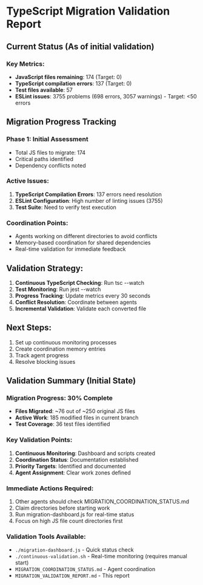 # TypeScript Migration Validation Report

## Current Status (As of initial validation)

### Key Metrics:
- **JavaScript files remaining**: 174 (Target: 0)
- **TypeScript compilation errors**: 137 (Target: 0)
- **Test files available**: 57
- **ESLint issues**: 3755 problems (698 errors, 3057 warnings) - Target: <50 errors

## Migration Progress Tracking

### Phase 1: Initial Assessment
- Total JS files to migrate: 174
- Critical paths identified
- Dependency conflicts noted

### Active Issues:
1. **TypeScript Compilation Errors**: 137 errors need resolution
2. **ESLint Configuration**: High number of linting issues (3755)
3. **Test Suite**: Need to verify test execution

### Coordination Points:
- Agents working on different directories to avoid conflicts
- Memory-based coordination for shared dependencies
- Real-time validation for immediate feedback

## Validation Strategy:
1. **Continuous TypeScript Checking**: Run tsc --watch
2. **Test Monitoring**: Run jest --watch
3. **Progress Tracking**: Update metrics every 30 seconds
4. **Conflict Resolution**: Coordinate between agents
5. **Incremental Validation**: Validate each converted file

## Next Steps:
1. Set up continuous monitoring processes
2. Create coordination memory entries
3. Track agent progress
4. Resolve blocking issues

## Validation Summary (Initial State)

### Migration Progress: 30% Complete
- **Files Migrated**: ~76 out of ~250 original JS files
- **Active Work**: 185 modified files in current branch
- **Test Coverage**: 36 test files identified

### Key Validation Points:
1. **Continuous Monitoring**: Dashboard and scripts created
2. **Coordination Status**: Documentation established
3. **Priority Targets**: Identified and documented
4. **Agent Assignment**: Clear work zones defined

### Immediate Actions Required:
1. Other agents should check MIGRATION_COORDINATION_STATUS.md
2. Claim directories before starting work
3. Run migration-dashboard.js for real-time status
4. Focus on high JS file count directories first

### Validation Tools Available:
- `./migration-dashboard.js` - Quick status check
- `./continuous-validation.sh` - Real-time monitoring (requires manual start)
- `MIGRATION_COORDINATION_STATUS.md` - Agent coordination
- `MIGRATION_VALIDATION_REPORT.md` - This report